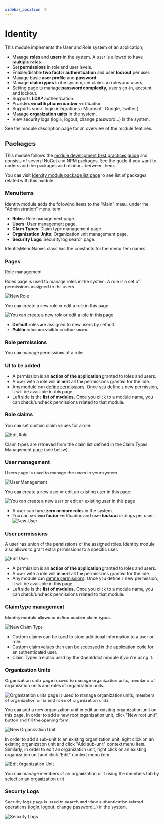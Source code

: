 ```yaml
---
sidebar_position: 9
---
```


# Identity

This module implements the User and Role system of an application;

* Manage **roles** and **users** in the system. A user is allowed to have **multiple roles.**
* Set **permissions** in role and user levels.
* Enable/disable **two factor authentication** and user **lockout** per user.
* Manage basic **user profile** and **password.**
* Manage **claim types** in the system, set claims to roles and users.
* Setting page to manage **password complexity,** user sign-in, account and lockout.
* Supports **LDAP** authentication.
* Provides **email & phone number** verification.
* Supports social login integrations ( Microsoft, Google, Twitter.)
* Manage **organization units** in the system.
* View security logs (login, logout, change password...) in the system.

See the module description page for an overview of the module features.

Packages
--------

This module follows the [module development best practices guide](https://docs.abp.io/en/abp/latest/Best-Practices/Index) and consists of several NuGet and NPM packages. See the guide if you want to understand the packages and relations between them.

You can visit [Identity module package list page](https://abp.io/packages?moduleName=Volo.Identity.Pro) to see list of packages related with this module.

### Menu items

Identity module adds the following items to the "Main" menu, under the "Administration" menu item:

* **Roles**: Role management page.
* **Users**: User management page.
* **Claim Types**: Claim type management page.
* **Organization Units**: Organization unit management page.
* **Security Logs**: Security log search page.

IdentityMenuNames class has the constants for the menu item names.

### Pages

Role management

Roles page is used to manage roles in the system. A role is a set of permissions assigned to the users.

![New Role](https://raw.githubusercontent.com/Wai-Technologies/raaghu-docs/development/raaghu/docs/en/images/users-role.png)

You can create a new role or edit a role in this page:

![You can create a new role or edit a role in this page](https://raw.githubusercontent.com/Wai-Technologies/raaghu-docs/development/raaghu/docs/en/images/role-new.png)

* **Default** roles are assigned to new users by default.
* **Public** roles are visible to other users.

### Role permissions

You can manage permissions of a role:

### UI to be added

* A permission is an **action of the application** granted to roles and users.
* A user with a role will **inherit** all the permissions granted for the role.
* Any module can [define permissions](https://docs.abp.io/en/abp/latest/Authorization#permission-system). Once you define a new permission, it will be available in this page.
* Left side is the **list of modules.** Once you click to a module name, you can check/uncheck permissions related to that module.

### Role claims

You can set custom claim values for a role:

![Edit Role](https://raw.githubusercontent.com/Wai-Technologies/raaghu-docs/development/raaghu/docs/en/images/role-claims.png)

Claim types are retrieved from the claim list defined in the Claim Types Management page (see below).

### User management

Users page is used to manage the users in your system.

![User Management ](https://raw.githubusercontent.com/Wai-Technologies/raaghu-docs/development/raaghu/docs/en/images/users.png)

You can create a new user or edit an existing user in this page:

![You can create a new user or edit an existing user in this page ](https://raw.githubusercontent.com/Wai-Technologies/raaghu-docs/development/raaghu/docs/en/images/users-new.png)

* A user can have **zero or more roles** in the system.
* You can set **two factor** verification and user **lockout** settings per user.
  ![New User ](https://raw.githubusercontent.com/Wai-Technologies/raaghu-docs/development/raaghu/docs/en/images/users-role.png)

### User permissions

A user has union of the permissions of the assigned roles. Identity module also allows to grant extra permissions to a specific user.

![Edit User ](https://raw.githubusercontent.com/Wai-Technologies/raaghu-docs/development/raaghu/docs/en/images/user-permision.png)

* A permission is an **action of the application** granted to roles and users.
* A user with a role will **inherit** all the permissions granted for the role.
* Any module can [define permissions](https://docs.abp.io/en/abp/latest/Authorization#permission-system). Once you define a new permission, it will be available in this page.
* Left side is the **list of modules.** Once you click to a module name, you can check/uncheck permissions related to that module.

### Claim type management

Identity module allows to define custom claim types.

![New Claim Type ](https://raw.githubusercontent.com/Wai-Technologies/raaghu-docs/development/raaghu/docs/en/images/claim.png)

* Custom claims can be used to store additional information to a user or role.
* Custom claim values then can be accessed in the application code for an authenticated user.
* Claim Types are also used by the OpenIddict module if you're using it.

### Organization Units

Organization units page is used to manage organization units, members of organization units and roles of organization units.

![Organization units page is used to manage organization units, members of organization units and roles of organization units](https://raw.githubusercontent.com/Wai-Technologies/raaghu-docs/development/raaghu/docs/en/images/organization-Unit.png)

You can add a new organization unit or edit an existing organization unit on this page. In order to add a new root organization unit, click "New root unit" button and fill the opening form.

![New Organization Unit](https://raw.githubusercontent.com/Wai-Technologies/raaghu-docs/development/raaghu/docs/en/images/organization-Unit.png)

In order to add a sub-unit to an existing organization unit, right click on an existing organization unit and click "Add sub-unit" context menu item. Similarly, in order to edit an organization unit, right click on an existing organization unit and click "Edit" context menu item.

![Edit Organization Unit](https://raw.githubusercontent.com/Wai-Technologies/raaghu-docs/development/raaghu/docs/en/images/organization-Unit-edit.png)

You can manage members of an organization unit using the members tab by selection an organization unit

### Security Logs

Security logs page is used to search and view authentication related operations (login, logout, change password...) in the system.

![Security Logs](https://raw.githubusercontent.com/Wai-Technologies/raaghu-docs/development/raaghu/docs/en/images/security-logs.png)
